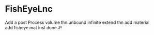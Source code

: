 # FishEyeLnc
 
Add a post Process volume
thn unbound infinite extend
thn add material 
add fisheye mat inst
done :P
